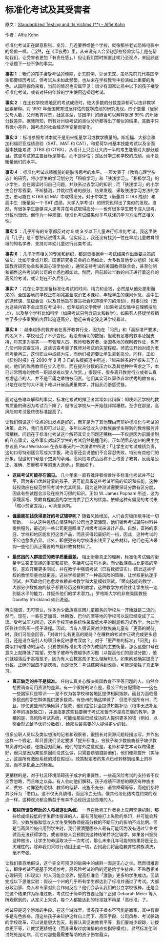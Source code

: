 # 标准化考试及其受害者

原文：[Standardized Testing and Its Victims (**) - Alfie Kohn](https://www.alfiekohn.org/article/standardized-testing-victims/)

作者：Alfie Kohn

标准化考试正在肆意膨胀、变异，几近要吞噬整个学校，就像那些老式恐怖电影中的怪兽一样。（当然，在《深夜秀》里，从来没有人会坚称那些怪兽实际上是在帮助我们，让受害者更加「有责任感」。）但让我们暂时搁置比喻乃至观点，来回顾这个话题下一些不争的事实。

 **事实 1** ：我们的孩子接受考试的频率，史无前例，举世无双。虽然先前几代美国学生都要经历考试，但考试从未如此频繁，也从未在学校教育中扮演如此重要的角色。从国际视角来看，当前的情况也实属罕见：很少有国家让高中以下的孩子接受标准化考试，或者对任何年龄的学生使用选择题考试。

 **事实 2** ：在比较学校或地区的考试成绩时，绝大多数的分数差异都可以由非教学因素解释。对 1992 年全国教育进展评估的数学成绩的研究发现，四个变量（居家父母人数，父母教育背景，社区类型，贫困率）的组合可以解释足足 89% 的州际分数差异。据我所知，所有对州级考试的类似分析都得出了相似的结果，其数字只有微小差异，因考虑的社会经济学变量而变化。

 **事实 3** ：标准参照考试本就不是用来衡量学习或教学质量的。斯坦福、大都会和加利福尼亚成绩测验（SAT，MAT 和 CAT），和爱荷华州基本技能考试以及全面基本技能考试（ITBS 和 CTBS），从设计上只会让大约一半的考生能答对大部分题目。这些考试的主要目标是排名，而不是评估；是区分学生和学校的成绩，而不是衡量他们的水平。

 **事实 4** ：标准化考试成绩衡量的是肤浅思考的水平。一项发表于《教育心理学杂志》的研究，将小学生的学习划分为「积极学习」和「肤浅学习」。「积极学习」的小学生，会在阅读时问自己问题，并联系过去学习的知识；而「肤浅学习」的小学生会抄写答案，不断猜测，并跳过困难的部分。结果发现，采取肤浅学习方法的学生，更可能在 CTBS 和 MAT 中取得高分。对于中学生（衡量其 CTBS 成绩）和高中生（衡量另一个 SAT 成绩，大学入学考试）的研究也得出了类似的发现。当然，有很多学生能够深入思考并在考试取得高分——也有很多学生既不深入思考，分数也很低。但作为一种规律，标准化考试结果似乎与肤浅的学习方法有正相关性。

 **事实 5** ：几乎所有的专家都反对对 8 或 9 岁以下儿童进行标准化考试。我这里使用「几乎」是不想把话说得太满，但实际上，我还没有找到一位在早期儿童教育领域的知名学者，支持对年幼儿童进行此类考试。

 **事实 6** ：几乎所有相关的专家和组织，都谴责根据单一考试结果作出重要决策的做法，比如毕业或升职。国家研究委员会的立场如此，大多数其他专业组织（如美国教育研究协会和美国心理学协会），通常支持考试的美国教师联合会，甚至创制和销售这些考试的公司的立场也都如此。然而，目前超过半数的州正进行着这样的高风险考试，或计划在不久后引入。

 **事实 7** ：花在让学生准备标准化考试的时间、精力和金钱，必然是从他处挪用而来的。全国各地的学校正在削减甚至取消艺术课程、年轻学生的课间休息、高中生的选修课、班级会议（以及其他旨在促进社会和道德学习的活动）、时事讨论（因为这些内容不会出现在考试中）、低年级的文学教学（如果考试仅集中在理解技能上），以及整个学科比如科学（如果考试只包含语文和数学）。如果有人怀疑学校牺牲了多少多重要的内容以追逐高分，他近来肯定没走进学校看过。

 **事实 8** ： 越来越多的教育者在离开教育行业，因为在「问责」和「高标准严要求」的名义下，学校经受了不少变化。我没有确切的数据，但我有足够的轶事证据支持，将其定为事实——有管理人员、教师和教育者、全国各地的观察者作证，也有几份州际调查支持，这些调查考量了教师对考试的失望程度。师范生开始对成为老师考量再三，这份职业中成绩为先，而他们被迫要让学生拿到高分。同样，正如《纽约时报》在 2000 年 9 月 3 日的头版报道中所述，「越来越多的学校失去了方向。他们的优秀教师在步入老年，而在提升分数的压力以及其他种种需求之下，本已非常困难的教师一职越发难以受人欣赏。」很现任，很多离开教育行业或者认真考虑这点的人，并不是平庸之辈怕被问责。他们其实可以算作非常优秀的教育者，只是在现在的大环境下难以开展高质量教学，并因此而倍感受挫。

 **** *

面对这些难以解释的事实，标准化考试的捍卫者常常如此辩解：即使郊区学校的教育质量的确因为考试而下降了，但市区学校从一开始就非常糟糕。至少在那里，高风险的考试最终使标准提高了。

让我们假设这个论点的出发点是好的，而非是为了其他理由而辩护标准化与考试的决策。此外，我们当即可以认定，多年以来低收入少数族裔学生得到的教育服务非常糟糕。问题在于标准化考试这个解药其实比问题还糟糕——不仅是因为前面提到的八点事实，这些事实对城区学生的考试仍然是适用的。正如明尼苏达州的民主党参议员 Paul Wellstone 在去年春天的一次演讲中所说：「让学生对考试成绩负责，这句口号特别适合写成大字报，政治家还会说他们不会容忍失败，特别有益他们的形象。但这句口号是个空洞的承诺。高风险考试远远称不上改善了教育，反而是公正、准确、质量和平等的重大退步。」原因如下。

- **这些考试可能存在偏见。** 几十年来一直有批评者控诉许多标准化考试并不公平，因为来自优越背景的孩子，更可能具备这些考试所需的知识和技能。这种歧视效应在规范参照考试中尤其明显，因为这种测试需要保证分数有区分度，因此有些试题会涉及在校外习得的知识。正如 W. James Popham 所述，这为家境富裕、受教育程度高的学生提供了巨大的优势。依赖这种有偏见的考试来「缩小贫富差距」，可真是讽刺。

- **谁最能花钱获得更好的考试辅导呢？** 随着风险增加，人们会穷极所能寻找一切帮助，一些从这种急切心情获利的公司也逐渐涌现，他们销售考试辅导材料并提供服务，最近的一些公司更是瞄准了州级考试来设计产品。自然，富裕的家庭、学校和地区能负担这类产品，而且买得起最好的一档，因此，这种考试的不公也愈发凸显。此外，即便更穷的学校凑出钱买了这些材料，他们也无法采购一些他们真正需要的书籍和教育材料了。

- **最贫困的人群接受的教学质量最差。** 相比衡量真正的理解，标准化考试偏向衡量学生突击掌握的事实和技能，包括考试技巧本身。而少数族裔占比更高的学校，喜欢开展更多测试，并在教学中强调考试（已有数据证实），因此这些学校的教学质量也就更差。这些学校使用了一种高风险的策略，让学校更执迷于测试，并因此他们也愈发依赖直接教学和大量模拟测试。「面向技能的教学，大部分少数族裔的孩子都要经历这样的教学，这种教学方式往往让学生统一达到低水平的能力，并扼杀他们的学术潜力。」罗格斯大学的非裔美国教授 Dorothy Strickland 如此说道。

再次强调，无可否认，许多为少数族裔贫困儿童服务的学校从一开始就是二流的。然而，现在，一些在芝加哥、休斯敦、巴尔的摩等地的学校可以说已经变成了三流。受考试压力所迫，这些学校开始系统性采取低水平的刷题练习式教学，为此学区往往会购买一揽子课程。因此，当有人强调要对少数族裔儿童有「更高的期待」时，我们可能会回答，「对做什么有更高的期待？在糟糕的考试中正确完成更多题目，还是设立吸引人的项目来促进思考深度？」对于「更严格的标准」「问责」和类似口号推动的运动，只要依赖标准化考试作为成就的主要衡量，那么这些口号在意义上就降低了期望。穷孩子被命令做越多练习题（以提高他们的测试分数），他们就越落后于富裕孩子，因为有人会教富孩子怎么理解知识。如果刷题确实提高了分数，正确的回应不是庆祝，而是愤怒：考试结果得到改善，可能是牺牲了真正学习。

- **真正缺乏的并不是标准。** 任何认真关心解决美国教育不平等问题的人，自然会想要调查可用资源的差异。有一个很好的论点是，最公平的分配策略——这在一些国家只是常识——是不仅为各学校和各地区提供相同拨款，而且为面临最多挑战的学生群体提供更多拨款。有些州的确这样做了，但绝不是所有州，而且，即使这些州的确倾斜了拨款，他们往往只会提供短期补助（根本无法补足多年的拨款缺口），并且指定这些钱要用于考试准备而不是高质量的教学。更糟的是，高风险考试系统，可能给那些已经成功的人提供更多的钱（例如，以奖金形式给予优异分数者），给那些最需要的人提供更少的钱。

很多公职人员以及类似想法的记者和观察者，很擅长对资源问题轻描淡写，并作出这样一个假定，即只要我们坚定要求「提升标准」，穷孩子和少数族裔孩子缺少教育资源的问题，便能迎刃而解。他们的言外之意就是，老师和学生本可以做得更好，但只是因为某些原因而没这么做，只需要诱骗威胁他们，他们便能提升（实际上，这是所有激励系统的潜在假设）。政策制定者的焦点已经转移到结果上的标准，而不是机会上的标准。

更糟糕的是，对于社区环境阻碍孩子成才的重要性，一些高风险考试的支持者不仅全盘忽略，而且嗤之以鼻。有人会向他们解释，孩子成绩不理想的原因有种族主义、贫穷、对罪犯的恐惧、教师的低薪、设施不充分、语言障碍等等，而他们都将其驳斥为「借口」。这不仅天真幼稚，而且冷血无情。像其他淡化结构性约束的观点一样，这种观点都会助益于有幸不必经历这些苦难的人。

- **那些所谓受帮助的人将被逐出系统。** 一旦在教育工作者身上应用奖惩机制，那些给成绩较低的学生群体授课的人，最有可能被打上失败的烙印，并可能会辞职。少数族裔和低收入学生受到教师提高分数的不断压力的影响不成比例。但是当高风险被应用到学生时，我们很清楚哪些人最有可能因为没有通过毕业考试而无法获得学位，或者哪些人会预期到这种结果并决定辍学。如果各州坚持这种做法，让学生的命运取决于一次考试，那么未来几年可能的结果将是无比灾难性的。除非我们采取行动阻止这一切，否则我们将面临教育性种族清洗，毫不夸张。

让我们善意地假设，这个完全可预见的后果中的族群一面是无心之举。然而很难否认，即使考试不是基于常规参考，高风险考试的目的还是给学生排序。不熟悉相关心理研究（和现实）的人可能会坚称，提高标准会「激励」更多的学生成功。但请完成以下思维实验：假设一个州的几乎所有学生都达到了标准并通过了考试。大部分政治家、商人和专家对此会作何反应？他们会承认我们的公立学校很棒，还是会把这个结果作为标准过低，考试过于简单的首要证据？正如 Deborah Meier 等人所观察到的，从定义上来说，每个人都能达到的标准就不再是「高标准」了。

考试只是这个游戏的手段。在这个游戏里，很多孩子根本不可能是赢家，其中有很多是有色族裔。用这些孩子来辩护这样自上而下、高压手段、公司风格、考试驱动的学校改革，可以说是胆大包天。若要认真促进教育平等，我们要减少跟踪，让拨款更平等，让教学更精细化（而非采取过度编排的直接指导模式）。显然标准化测试处处是毛病，而它对那些最需要帮助的孩子伤害最深。